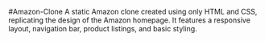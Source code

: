 #Amazon-Clone
A static Amazon clone created using only HTML and CSS, replicating the design of the Amazon homepage. It features a responsive layout, navigation bar, product listings, and basic styling.
